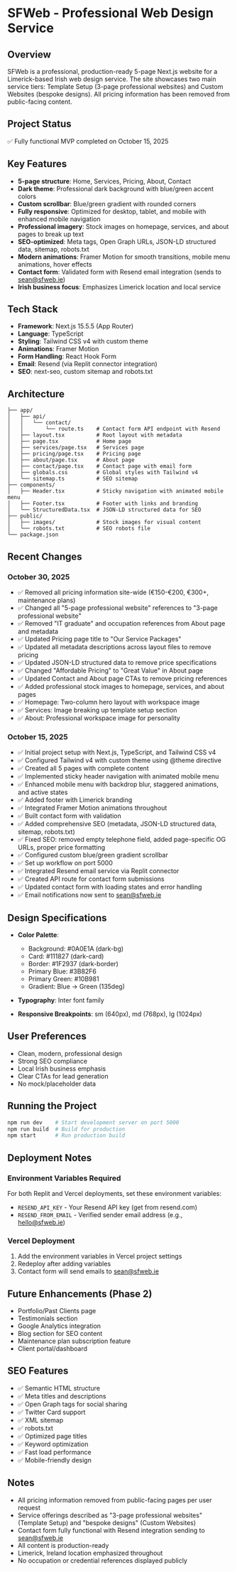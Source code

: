 # SFWeb - Professional Web Design Service

## Overview
SFWeb is a professional, production-ready 5-page Next.js website for a Limerick-based Irish web design service. The site showcases two main service tiers: Template Setup (3-page professional websites) and Custom Websites (bespoke designs). All pricing information has been removed from public-facing content.

## Project Status
✅ Fully functional MVP completed on October 15, 2025

## Key Features
- **5-page structure**: Home, Services, Pricing, About, Contact
- **Dark theme**: Professional dark background with blue/green accent colors
- **Custom scrollbar**: Blue/green gradient with rounded corners
- **Fully responsive**: Optimized for desktop, tablet, and mobile with enhanced mobile navigation
- **Professional imagery**: Stock images on homepage, services, and about pages to break up text
- **SEO-optimized**: Meta tags, Open Graph URLs, JSON-LD structured data, sitemap, robots.txt
- **Modern animations**: Framer Motion for smooth transitions, mobile menu animations, hover effects
- **Contact form**: Validated form with Resend email integration (sends to sean@sfweb.ie)
- **Irish business focus**: Emphasizes Limerick location and local service

## Tech Stack
- **Framework**: Next.js 15.5.5 (App Router)
- **Language**: TypeScript
- **Styling**: Tailwind CSS v4 with custom theme
- **Animations**: Framer Motion
- **Form Handling**: React Hook Form
- **Email**: Resend (via Replit connector integration)
- **SEO**: next-seo, custom sitemap and robots.txt

## Architecture
```
├── app/
│   ├── api/
│   │   └── contact/
│   │       └── route.ts    # Contact form API endpoint with Resend
│   ├── layout.tsx          # Root layout with metadata
│   ├── page.tsx            # Home page
│   ├── services/page.tsx   # Services page
│   ├── pricing/page.tsx    # Pricing page
│   ├── about/page.tsx      # About page
│   ├── contact/page.tsx    # Contact page with email form
│   ├── globals.css         # Global styles with Tailwind v4
│   └── sitemap.ts          # SEO sitemap
├── components/
│   ├── Header.tsx          # Sticky navigation with animated mobile menu
│   ├── Footer.tsx          # Footer with links and branding
│   └── StructuredData.tsx  # JSON-LD structured data for SEO
├── public/
│   ├── images/             # Stock images for visual content
│   └── robots.txt          # SEO robots file
└── package.json
```

## Recent Changes

### October 30, 2025
- ✅ Removed all pricing information site-wide (€150-€200, €300+, maintenance plans)
- ✅ Changed all "5-page professional website" references to "3-page professional website"
- ✅ Removed "IT graduate" and occupation references from About page and metadata
- ✅ Updated Pricing page title to "Our Service Packages"
- ✅ Updated all metadata descriptions across layout files to remove pricing
- ✅ Updated JSON-LD structured data to remove price specifications
- ✅ Changed "Affordable Pricing" to "Great Value" in About page
- ✅ Updated Contact and About page CTAs to remove pricing references
- ✅ Added professional stock images to homepage, services, and about pages
- ✅ Homepage: Two-column hero layout with workspace image
- ✅ Services: Image breaking up template setup section
- ✅ About: Professional workspace image for personality

### October 15, 2025
- ✅ Initial project setup with Next.js, TypeScript, and Tailwind CSS v4
- ✅ Configured Tailwind v4 with custom theme using @theme directive
- ✅ Created all 5 pages with complete content
- ✅ Implemented sticky header navigation with animated mobile menu
- ✅ Enhanced mobile menu with backdrop blur, staggered animations, and active states
- ✅ Added footer with Limerick branding
- ✅ Integrated Framer Motion animations throughout
- ✅ Built contact form with validation
- ✅ Added comprehensive SEO (metadata, JSON-LD structured data, sitemap, robots.txt)
- ✅ Fixed SEO: removed empty telephone field, added page-specific OG URLs, proper price formatting
- ✅ Configured custom blue/green gradient scrollbar
- ✅ Set up workflow on port 5000
- ✅ Integrated Resend email service via Replit connector
- ✅ Created API route for contact form submissions
- ✅ Updated contact form with loading states and error handling
- ✅ Email notifications now sent to sean@sfweb.ie

## Design Specifications
- **Color Palette**:
  - Background: #0A0E1A (dark-bg)
  - Card: #111827 (dark-card)
  - Border: #1F2937 (dark-border)
  - Primary Blue: #3B82F6
  - Primary Green: #10B981
  - Gradient: Blue → Green (135deg)

- **Typography**: Inter font family
- **Responsive Breakpoints**: sm (640px), md (768px), lg (1024px)

## User Preferences
- Clean, modern, professional design
- Strong SEO compliance
- Local Irish business emphasis
- Clear CTAs for lead generation
- No mock/placeholder data

## Running the Project
```bash
npm run dev    # Start development server on port 5000
npm run build  # Build for production
npm start      # Run production build
```

## Deployment Notes

### Environment Variables Required
For both Replit and Vercel deployments, set these environment variables:
- `RESEND_API_KEY` - Your Resend API key (get from resend.com)
- `RESEND_FROM_EMAIL` - Verified sender email address (e.g., hello@sfweb.ie)

### Vercel Deployment
1. Add the environment variables in Vercel project settings
2. Redeploy after adding variables
3. Contact form will send emails to sean@sfweb.ie

## Future Enhancements (Phase 2)
- Portfolio/Past Clients page
- Testimonials section
- Google Analytics integration
- Blog section for SEO content
- Maintenance plan subscription feature
- Client portal/dashboard

## SEO Features
- ✅ Semantic HTML structure
- ✅ Meta titles and descriptions
- ✅ Open Graph tags for social sharing
- ✅ Twitter Card support
- ✅ XML sitemap
- ✅ robots.txt
- ✅ Optimized page titles
- ✅ Keyword optimization
- ✅ Fast load performance
- ✅ Mobile-friendly design

## Notes
- All pricing information removed from public-facing pages per user request
- Service offerings described as "3-page professional websites" (Template Setup) and "bespoke designs" (Custom Websites)
- Contact form fully functional with Resend integration sending to sean@sfweb.ie
- All content is production-ready
- Limerick, Ireland location emphasized throughout
- No occupation or credential references displayed publicly
